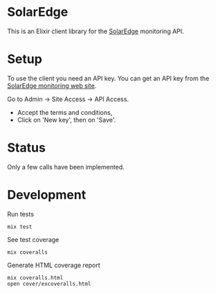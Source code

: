 # SolarEdge

This is an Elixir client library for the [SolarEdge](https://www.solaredge.com) monitoring API.

# Setup

To use the client you need an API key.
You can get an API key from the [SolarEdge monitoring web site](https://monitoring.solaredge.com).

Go to Admin -> Site Access -> API Access.

* Accept the terms and conditions,
* Click on 'New key', then on 'Save'.

# Status

Only a few calls have been implemented.

# Development

Run tests

```
mix test
```

See test coverage

```
mix coveralls
```

Generate HTML coverage report

```
mix coveralls.html
open cover/excoveralls.html
```
